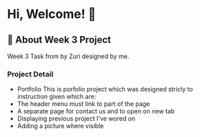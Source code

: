 
# Hi, Welcome! 👋


## 🚀 About Week 3 Project
Week 3 Task from by Zuri designed by me.

### Project Detail
- Portfolio 
This is porfolio project which was designed stricly to instruction given which are:
- The header menu must link to part of the page
- A separate page for contact us and to open on new tab
- Displaying previous project I've wored on
- Adding a picture where visible
